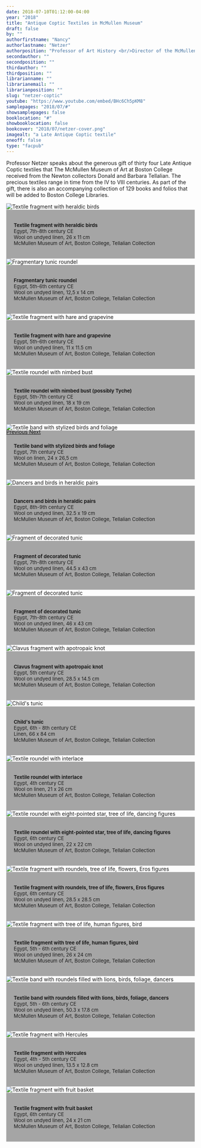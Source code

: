 ```yaml
---
date: 2018-07-10T01:12:00-04:00
year: "2018"
title: "Antique Coptic Textiles in McMullen Museum"
draft: false
by: ""
authorfirstname: "Nancy"
authorlastname: "Netzer"
authorposition: "Professor of Art History <br/>Director of the McMullen Museum of Art"
secondauthor: ""
secondposition: ""
thirdauthor: ""
thirdposition: ""
librarianname: ""
librarianemail: ""
librarianposition: ""
slug: "netzer-coptic"
youtube: "https://www.youtube.com/embed/BHc6Ch5pKM8"
samplepages: "2018/07/#"
showsamplepages: false
booklocation: "#"
showbooklocation: false
bookcover: "2018/07/netzer-cover.png"
imagealt: "a Late Antique Coptic textile"
oneoff: false
type: "facpub"
---
```


Professor Netzer ​speaks about ​the generous gift of thirty four Late Antique Coptic textiles ​that ​The McMullen Museum of Art at Boston College received ​from ​the Newton collectors Donald and Barbara Tellalian. The ​precious ​textiles range in time from the IV to VIII centuries. As part of the gift, there is also an accompanying collection of 129 books and folios that will be added to Boston College Libraries.

<div id="myCarousel" class="carousel slide" data-ride="carousel">
<!-- Indicators -->

<!-- Wrapper for slides -->
<div class="carousel-inner">
<div class="item  active">
<img src="https://library.bc.edu/theme/img/facpub/2018/07/netzer/netzer01.jpg" alt="Textile fragment with heraldic birds">
<div class="carousel-caption d-none d-md-block">
<p><strong>
Textile fragment with heraldic birds</strong><br />
Egypt, 7th-8th century CE<br />
Wool on undyed linen, 26 x 11 cm<br />
McMullen Museum of Art, Boston College, Tellalian Collection
</p>
</div>
</div>
<div class="item">
<img src="https://library.bc.edu/theme/img/facpub/2018/07/netzer/netzer02.jpg" alt="Fragmentary tunic roundel">
<div class="carousel-caption d-none d-md-block">
<p><strong>
Fragmentary tunic roundel</strong><br />
Egypt, 5th-6th century CE<br />
Wool on undyed linen, 12,5 x 14 cm<br />
McMullen Museum of Art, Boston College, Tellalian Collection
</p>
</div>
</div>
<div class="item">
<img src="https://library.bc.edu/theme/img/facpub/2018/07/netzer/netzer03.jpg" alt="Textile fragment with hare and grapevine">
<div class="carousel-caption d-none d-md-block">
<p><strong>
Textile fragment with hare and grapevine</strong><br />
Egypt, 5th-6th century CE<br />
Wool on undyed linen, 11 x 11.5 cm<br />
McMullen Museum of Art, Boston College, Tellalian Collection
</p>
</div>
</div>
<div class="item">
<img src="https://library.bc.edu/theme/img/facpub/2018/07/netzer/netzer04.jpg" alt="Textile roundel with nimbed bust ">
<div class="carousel-caption d-none d-md-block">
<p><strong>
Textile roundel with nimbed bust (possibly Tyche)</strong><br />
Egypt, 5th-7th century CE<br />
Wool on undyed linen, 18 x 19 cm<br />
McMullen Museum of Art, Boston College, Tellalian Collection
</p>
</div>
</div>
<div class="item">
<img src="https://library.bc.edu/theme/img/facpub/2018/07/netzer/netzer06.jpg" alt="Textile band with stylized birds and foliage">
<div class="carousel-caption d-none d-md-block">
<p><strong>
Textile band with stylized birds and foliage</strong><br />
Egypt, 7th century CE<br />
Wool on linen, 24 x 26,5 cm<br />
McMullen Museum of Art, Boston College, Tellalian Collection
</p>
</div>
</div>
<div class="item">
<img src="https://library.bc.edu/theme/img/facpub/2018/07/netzer/netzer07.jpg" alt="Dancers and birds in heraldic pairs">
<div class="carousel-caption d-none d-md-block">
<p><strong>
Dancers and birds in heraldic pairs</strong><br />
Egypt, 8th-9th century CE<br />
Wool on undyed linen, 32.5 x 19 cm<br />
McMullen Museum of Art, Boston College, Tellalian Collection
</p>
</div>
</div>
<div class="item">
<img src="https://library.bc.edu/theme/img/facpub/2018/07/netzer/netzer08.jpg" alt="Fragment of decorated tunic">
<div class="carousel-caption d-none d-md-block">
<p><strong>
Fragment of decorated tunic</strong><br />
Egypt, 7th-8th century CE<br />
Wool on undyed linen, 44.5 x 43 cm<br />
McMullen Museum of Art, Boston College, Tellalian Collection
</p>
</div>
</div>
<div class="item">
<img src="https://library.bc.edu/theme/img/facpub/2018/07/netzer/netzer09.jpg" alt="Fragment of decorated tunic">
<div class="carousel-caption d-none d-md-block">
<p><strong>
Fragment of decorated tunic</strong><br />
Egypt, 7th-8th century CE<br />
Wool on undyed linen, 46  x 43 cm<br />
McMullen Museum of Art, Boston College, Tellalian Collection
</p>
</div>
</div>
<div class="item">
<img src="https://library.bc.edu/theme/img/facpub/2018/07/netzer/netzer10.jpg" alt="Clavus fragment with apotropaic knot">
<div class="carousel-caption d-none d-md-block">
<p><strong>
Clavus fragment with apotropaic knot</strong><br />
Egypt, 5th century CE<br />
Wool on undyed linen, 28.5 x 14.5 cm<br />
McMullen Museum of Art, Boston College, Tellalian Collection
</p>
</div>
</div>
<div class="item">
<img src="https://library.bc.edu/theme/img/facpub/2018/07/netzer/netzer11.jpg" alt="Child's tunic">
<div class="carousel-caption d-none d-md-block">
<p><strong>
Child's tunic</strong><br />
Egypt, 6th - 8th century CE<br />
Linen, 66 x 84 cm<br />
McMullen Museum of Art, Boston College, Tellalian Collection
</p>
</div>
</div>
<div class="item">
<img src="https://library.bc.edu/theme/img/facpub/2018/07/netzer/netzer12.jpg" alt="Textile roundel with interlace">
<div class="carousel-caption d-none d-md-block">
<p><strong>
Textile roundel with interlace</strong><br />
Egypt, 4th century CE<br />
Wool on linen, 21 x 26 cm<br />
McMullen Museum of Art, Boston College, Tellalian Collection
</p>
</div>
</div>
<div class="item">
<img src="https://library.bc.edu/theme/img/facpub/2018/07/netzer/netzer15.jpg" alt="Textile roundel with eight-pointed star, tree of life, dancing figures">
<div class="carousel-caption d-none d-md-block">
<p><strong>
Textile roundel with eight-pointed star, tree of life, dancing figures</strong><br />
Egypt, 6th century CE<br />
Wool on undyed linen, 22 x 22 cm<br />
McMullen Museum of Art, Boston College, Tellalian Collection
</p>
</div>
</div>
<div class="item">
<img src="https://library.bc.edu/theme/img/facpub/2018/07/netzer/netzer18.jpg" alt="Textile fragment with roundels, tree of life, flowers, Eros figures">
<div class="carousel-caption d-none d-md-block">
<p><strong>
Textile fragment with roundels, tree of life, flowers, Eros figures</strong><br />
Egypt, 6th century CE<br />
Wool on undyed linen, 28.5 x 28.5 cm<br />
McMullen Museum of Art, Boston College, Tellalian Collection
</p>
</div>
</div>
<div class="item">
<img src="https://library.bc.edu/theme/img/facpub/2018/07/netzer/netzer19.jpg" alt="Textile fragment with tree of life, human figures, bird">
<div class="carousel-caption d-none d-md-block">
<p><strong>
Textile fragment with tree of life, human figures, bird</strong><br />
Egypt, 5th - 6th century CE<br />
Wool on undyed linen, 26 x 24 cm<br />
McMullen Museum of Art, Boston College, Tellalian Collection
</p>
</div>
</div>
<div class="item">
<img src="https://library.bc.edu/theme/img/facpub/2018/07/netzer/netzer24.jpg" alt="Textile band with roundels filled with lions, birds, foliage, dancers">
<div class="carousel-caption d-none d-md-block">
<p><strong>
Textile band with roundels filled with lions, birds, foliage, dancers</strong><br />
Egypt, 5th - 6th century CE<br />
Wool on undyed linen, 50.3  x 17.8 cm<br />
McMullen Museum of Art, Boston College, Tellalian Collection
</p>
</div>
</div>
<div class="item">
<img src="https://library.bc.edu/theme/img/facpub/2018/07/netzer/netzer25.jpg" alt="Textile fragment with Hercules">
<div class="carousel-caption d-none d-md-block">
<p><strong>
Textile fragment with Hercules</strong><br />
Egypt, 4th - 5th century CE<br />
Wool on undyed linen, 13.5 x 12.8 cm<br />
McMullen Museum of Art, Boston College, Tellalian Collection
</p>
</div>
</div>
<div class="item">
<img src="https://library.bc.edu/theme/img/facpub/2018/07/netzer/netzer27.jpg" alt="Textile fragment with fruit basket">
<div class="carousel-caption d-none d-md-block">
<p><strong>
Textile fragment with fruit basket</strong><br />
Egypt, 6th century CE<br />
Wool on undyed linen, 24  x 21 cm<br />
McMullen Museum of Art, Boston College, Tellalian Collection
</p>
</div>
</div>



</div>

<!-- Left and right controls -->
<a class="left carousel-control" href="#myCarousel" data-slide="prev">
<span class="glyphicon glyphicon-chevron-left"></span>
<span class="sr-only">Previous</span>
</a>
<a class="right carousel-control" href="#myCarousel" data-slide="next">
<span class="glyphicon glyphicon-chevron-right"></span>
<span class="sr-only">Next</span>
</a>
</div>

<style>
#myCarousel {
max-height: 600px;
max-width: 600px;
}
.carousel-inner {
max-height: 600px;
max-width: 600px;
}
.carousel-caption {
padding: 20px;
background: rgba(0,0,0,.35);
font-size: 13px;
bottom: 10px;
}
</style>

<!-- UNHIDE IF NEEDED
<em>View a <a href="https://library.bc.edu/theme/img/facpub/2018/XX/NAME-guide.pdf">guide of selected resources (PDF)</a> on this topic available through the Libraries. </em>
-->
